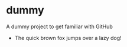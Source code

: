 dummy
=====

A dummy project to get familiar with GitHub

- The quick brown fox jumps over a lazy dog!
